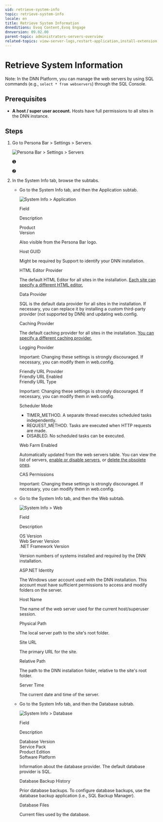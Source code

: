 ```yaml
---
uid: retrieve-system-info
topic: retrieve-system-info
locale: en
title: Retrieve System Information
dnneditions: Evoq Content,Evoq Engage
dnnversion: 09.02.00
parent-topic: administrators-servers-overview
related-topics: view-server-logs,restart-application,install-extension,about-web-servers,providers
---
```


# Retrieve System Information

Note: In the DNN Platform, you can manage the web servers by using SQL commands (e.g., `select * from webservers`) through the SQL Console.

## Prerequisites

*   **A host / super user account.** Hosts have full permissions to all sites in the DNN instance.

## Steps

1.  Go to Persona Bar \> Settings \> Servers.
    
    ![Persona Bar > Settings > Servers](/images/scr-pbar-host-Settings-E91.png)
    
    ➊
    
    ➋
    
2.  In the System Info tab, browse the subtabs.
    *   Go to the System Info tab, and then the Application subtab.
        
        ![System Info > Application](/images/scr-pbtabs-host-Settings-Servers-SystemInfo-Application-E90.png)
        
        Field
        
        Description
        
        Product  
        Version
        
        Also visible from the Persona Bar logo.
        
        Host GUID
        
        Might be required by Support to identify your DNN installation.
        
        HTML Editor Provider
        
        The default HTML Editor for all sites in the installation. [Each site can specify a different HTML editor.](configure-html-editor)
        
        Data Provider
        
        SQL is the default data provider for all sites in the installation. If necessary, you can replace it by installing a custom third-party provider (not supported by DNN) and updating web.config.
        
        Caching Provider
        
        The default caching provider for all sites in the installation. [You can specify a different caching provider.](configure-caching)
        
        Logging Provider
        
        Important: Changing these settings is strongly discouraged. If necessary, you can modify them in web.config.
        
        Friendly URL Provider  
        Friendly URL Enabled  
        Friendly URL Type
        
        Important: Changing these settings is strongly discouraged. If necessary, you can modify them in web.config.
        
        Scheduler Mode
        
        *   TIMER_METHOD. A separate thread executes scheduled tasks independently.
        *   REQUEST_METHOD. Tasks are executed when HTTP requests are made.
        *   DISABLED. No scheduled tasks can be executed.
        
        Web Farm Enabled
        
        Automatically updated from the web servers table. You can view the list of servers, [enable or disable servers](enable-or-disable-web-server), or [delete the obsolete ones](delete-web-server).
        
        CAS Permissions
        
        Important: Changing these settings is strongly discouraged. If necessary, you can modify them in web.config.
        
    *   Go to the System Info tab, and then the Web subtab.
        
        ![System Info > Web](/images/scr-pbtabs-host-Settings-Servers-SystemInfo-Web-E90.png)
        
        Field
        
        Description
        
        OS Version  
        Web Server Version  
        .NET Framework Version
        
        Version numbers of systems installed and required by the DNN installation.
        
        ASP.NET Identity
        
        The Windows user account used with the DNN installation. This account must have sufficient permissions to access and modify folders on the server.
        
        Host Name
        
        The name of the web server used for the current host/superuser session.
        
        Physical Path
        
        The local server path to the site's root folder.
        
        Site URL
        
        The primary URL for the site.
        
        Relative Path
        
        The path to the DNN installation folder, relative to the site's root folder.
        
        Server Time
        
        The current date and time of the server.
        
    *   Go to the System Info tab, and then the Database subtab.
        
        ![System Info > Database](/images/scr-pbtabs-host-Settings-Servers-SystemInfo-Database-E90.png)
        
        Field
        
        Description
        
        Database Version  
        Service Pack  
        Product Edition  
        Software Platform
        
        Information about the database provider. The default database provider is SQL.
        
        Database Backup History
        
        Prior database backups. To configure database backups, use the database backup application (i.e., SQL Backup Manager).
        
        Database Files
        
        Current files used by the database.